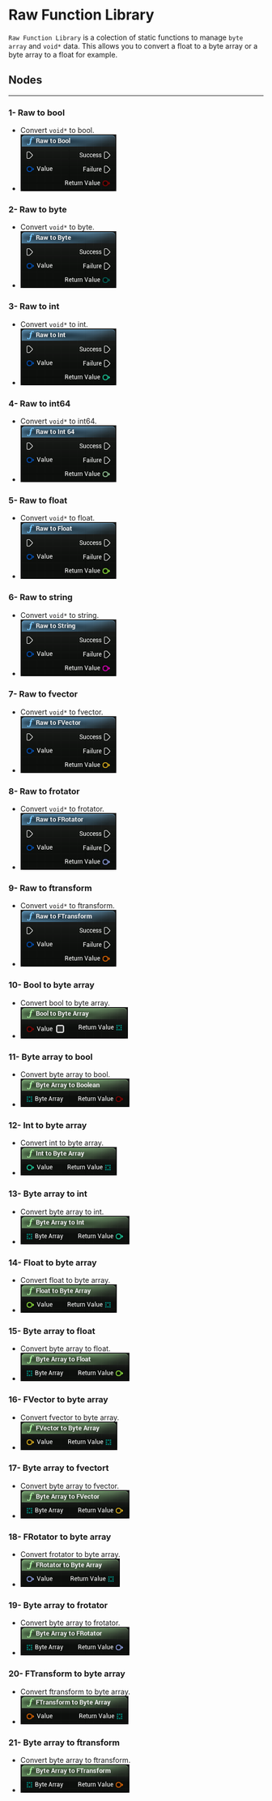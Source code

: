 # Raw Function Library

`Raw Function Library` is a colection of static functions to manage `byte array` and `void*` data. This allows you to convert a float to a byte array or a byte array to a float for example.

## Nodes

---

### 1- Raw to bool

* Convert `void*` to bool.
* ![Image title](https://raw.githubusercontent.com/Cesio137/InternetProtocol-Documentation/gh-pages/media/img/raw/1.png)

### 2- Raw to byte

* Convert `void*` to byte.
* ![Image title](https://raw.githubusercontent.com/Cesio137/InternetProtocol-Documentation/gh-pages/media/img/raw/2.png)

### 3- Raw to int

* Convert `void*` to int.
* ![Image title](https://raw.githubusercontent.com/Cesio137/InternetProtocol-Documentation/gh-pages/media/img/raw/3.png)

### 4- Raw to int64

* Convert `void*` to int64.
* ![Image title](https://raw.githubusercontent.com/Cesio137/InternetProtocol-Documentation/gh-pages/media/img/raw/4.png)

### 5- Raw to float

* Convert `void*` to float.
* ![Image title](https://raw.githubusercontent.com/Cesio137/InternetProtocol-Documentation/gh-pages/media/img/raw/5.png)

### 6- Raw to string

* Convert `void*` to string.
* ![Image title](https://raw.githubusercontent.com/Cesio137/InternetProtocol-Documentation/gh-pages/media/img/raw/6.png)

### 7- Raw to fvector

* Convert `void*` to fvector.
* ![Image title](https://raw.githubusercontent.com/Cesio137/InternetProtocol-Documentation/gh-pages/media/img/raw/7.png)

### 8- Raw to frotator

* Convert `void*` to frotator.
* ![Image title](https://raw.githubusercontent.com/Cesio137/InternetProtocol-Documentation/gh-pages/media/img/raw/8.png)

### 9- Raw to ftransform

* Convert `void*` to ftransform.
* ![Image title](https://raw.githubusercontent.com/Cesio137/InternetProtocol-Documentation/gh-pages/media/img/raw/9.png)

### 10- Bool to byte array

* Convert bool to byte array.
* ![Image title](https://raw.githubusercontent.com/Cesio137/InternetProtocol-Documentation/gh-pages/media/img/raw/10.png)

### 11- Byte array to bool

* Convert byte array to bool.
* ![Image title](https://raw.githubusercontent.com/Cesio137/InternetProtocol-Documentation/gh-pages/media/img/raw/11.png)

### 12- Int to byte array

* Convert int to byte array.
* ![Image title](https://raw.githubusercontent.com/Cesio137/InternetProtocol-Documentation/gh-pages/media/img/raw/12.png)

### 13- Byte array to int

* Convert byte array to int.
* ![Image title](https://raw.githubusercontent.com/Cesio137/InternetProtocol-Documentation/gh-pages/media/img/raw/13.png)

### 14- Float to byte array

* Convert float to byte array.
* ![Image title](https://raw.githubusercontent.com/Cesio137/InternetProtocol-Documentation/gh-pages/media/img/raw/14.png)

### 15- Byte array to float

* Convert byte array to float.
* ![Image title](https://raw.githubusercontent.com/Cesio137/InternetProtocol-Documentation/gh-pages/media/img/raw/15.png)

### 16- FVector to byte array

* Convert fvector to byte array.
* ![Image title](https://raw.githubusercontent.com/Cesio137/InternetProtocol-Documentation/gh-pages/media/img/raw/16.png)

### 17- Byte array to fvectort

* Convert byte array to fvector.
* ![Image title](https://raw.githubusercontent.com/Cesio137/InternetProtocol-Documentation/gh-pages/media/img/raw/17.png)

### 18- FRotator to byte array

* Convert frotator to byte array.
* ![Image title](https://raw.githubusercontent.com/Cesio137/InternetProtocol-Documentation/gh-pages/media/img/raw/18.png)

### 19- Byte array to frotator

* Convert byte array to frotator.
* ![Image title](https://raw.githubusercontent.com/Cesio137/InternetProtocol-Documentation/gh-pages/media/img/raw/19.png)

### 20- FTransform to byte array

* Convert ftransform to byte array.
* ![Image title](https://raw.githubusercontent.com/Cesio137/InternetProtocol-Documentation/gh-pages/media/img/raw/20.png)

### 21- Byte array to ftransform

* Convert byte array to ftransform.
* ![Image title](https://raw.githubusercontent.com/Cesio137/InternetProtocol-Documentation/gh-pages/media/img/raw/21.png)